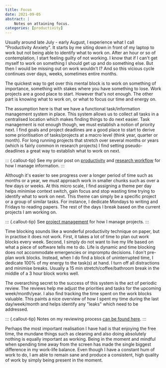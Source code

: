 ```yaml
---
title: Focus
date: 2021-09-05
abstract: |
    Notes on attaining focus.
categories: [productivity]
---
```


Usually around late July - early August, I experience what I call
"Productivity Anxiety". It starts by me siting down in front of my
laptop to work but not being able to identify what to work on. After
an hour or so of contemplation, I start feeling guilty of not working.
I know that if I can't get myself to work on something I should get up
and do something else. But then I would be missing out on work
wouldn't I? And so this vicious cycle continues over days, weeks,
sometimes entire months.

The quickest way to get over this mental block is to work on something
of importance, something with stakes where you have something to lose.
Work projects are a good place to start. However that's not enough.
The other part is knowing what to work on, or what to focus our time
and energy on.

The assumption here is that we have a functional task/information
management system in place. This system allows us to collect all tasks
in a centralised location which makes finding things to do next
easier. Task management is not enough though, we must establish a
notion of priority next. I find goals and project deadlines are a good
place to start to derive some prioritisation of tasks/projects at a
macro level (think year, quarter or month). For long running projects
that stretch over several months or years (which is fairly common in
research projects) I find setting pseudo-deadlines a great way to
establish what to work on next.

::: {.callout-tip}
See my prior post on [productivity](../productivity/index.md) and
[research
workflow](../research-workflow/index.md) for how I manage information.
:::

Although it's easier to see progress over a longer period of time such
as months or a year, we must approach work in smaller chunks such as
over a few days or weeks. At this micro scale, I find assigning a
theme per day helps minimise context switch, gain focus and stop
wasting time trying to identify what to work on next. This theme can
simply be a specific project or a group of similar tasks. For
instance, I dedicate Mondays to writing and Fridays to reading papers.
The rest of the days I break based on the current projects I am
working on.

::: {.callout-tip}
See [project management](../project-management/index.md) for how I
manage projects.
:::

Time blocking sounds like a wonderful productivity technique on paper,
but in practise it does not work. First, it takes a lot of time to
plan out work blocks every week. Second, I simply do not want to live
my life based on what a piece of software tells me to do. Life is
dynamic and time blocking does not accommodate emergencies or
impromptu decisions. I don't pre-plan work blocks. Instead, when I do
find a block of uninterrupted time, I dedicate 100% of my energy to
the task(s) at hand. I turn off all distractions and minimise breaks.
Usually a 15 min stretch/coffee/bathroom break in the middle of a 3
hour block works well.

The overarching secret to the success of this system is the act of
periodic review. The reviews help me adjust the priorities and tasks
for the upcoming week/month/year. I also find tracking the time spent
on the work blocks valuable. This paints a nice overview of how I
spent my time during the last day/week/month and helps identify any
"leaks" which need to be addressed.

::: {.callout-tip}
Notes on my reviewing process [can be found here](../productivity/index.md#reviewing).
:::

Perhaps the most important realisation I have had is that enjoying the
free time, the mundane things such as cleaning and also doing
absolutely nothing is equally important as working. Being in the
moment and mindful when spending time away from the screen has made
the single biggest difference in my work-life balance. Even though I
have a constant hum of work to do, I am able to remain sane and
produce a consistent, high quality of work by simply being present in
the moment.

